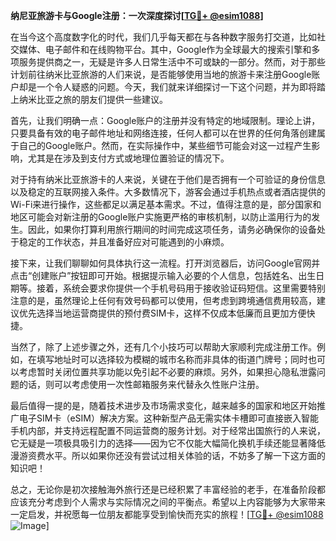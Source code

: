 **纳尼亚旅游卡与Google注册：一次深度探讨[[TG💪+ @esim1088](https://t.me/s/esim1088)]**

在当今这个高度数字化的时代，我们几乎每天都在与各种数字服务打交道，比如社交媒体、电子邮件和在线购物平台。其中，Google作为全球最大的搜索引擎和多项服务提供商之一，无疑是许多人日常生活中不可或缺的一部分。然而，对于那些计划前往纳米比亚旅游的人们来说，是否能够使用当地的旅游卡来注册Google账户却是一个令人疑惑的问题。今天，我们就来详细探讨一下这个问题，并为即将踏上纳米比亚之旅的朋友们提供一些建议。

首先，让我们明确一点：Google账户的注册并没有特定的地域限制。理论上讲，只要具备有效的电子邮件地址和网络连接，任何人都可以在世界的任何角落创建属于自己的Google账户。然而，在实际操作中，某些细节可能会对这一过程产生影响，尤其是在涉及到支付方式或地理位置验证的情况下。

对于持有纳米比亚旅游卡的人来说，关键在于他们是否拥有一个可验证的身份信息以及稳定的互联网接入条件。大多数情况下，游客会通过手机热点或者酒店提供的Wi-Fi来进行操作，这些都足以满足基本需求。不过，值得注意的是，部分国家和地区可能会对新注册的Google账户实施更严格的审核机制，以防止滥用行为的发生。因此，如果你打算利用旅行期间的时间完成这项任务，请务必确保你的设备处于稳定的工作状态，并且准备好应对可能遇到的小麻烦。

接下来，让我们聊聊如何具体执行这一流程。打开浏览器后，访问Google官网并点击“创建账户”按钮即可开始。根据提示输入必要的个人信息，包括姓名、出生日期等。接着，系统会要求你提供一个手机号码用于接收验证码短信。这里需要特别注意的是，虽然理论上任何有效号码都可以使用，但考虑到跨境通信费用较高，建议优先选择当地运营商提供的预付费SIM卡，这样不仅成本低廉而且更加方便快捷。

当然了，除了上述步骤之外，还有几个小技巧可以帮助大家顺利完成注册工作。例如，在填写地址时可以选择较为模糊的城市名称而非具体的街道门牌号；同时也可以考虑暂时关闭位置共享功能以免引起不必要的麻烦。另外，如果担心隐私泄露问题的话，则可以考虑使用一次性邮箱服务来代替永久性账户注册。

最后值得一提的是，随着技术进步及市场需求变化，越来越多的国家和地区开始推广电子SIM卡（eSIM）解决方案。这种新型产品无需实体卡槽即可直接嵌入智能手机内部，并支持远程配置不同运营商的服务计划。对于经常出国旅行的人来说，它无疑是一项极具吸引力的选择——因为它不仅能大幅简化换机手续还能显著降低漫游资费水平。所以如果你还没有尝试过相关体验的话，不妨多了解一下这方面的知识吧！

总之，无论你是初次接触海外旅行还是已经积累了丰富经验的老手，在准备阶段都应该充分考虑到个人需求与实际情况之间的平衡点。希望以上内容能够为大家带来一定启发，并祝愿每一位朋友都能享受到愉快而充实的旅程！[[TG💪+ @esim1088](https://t.me/s/esim1088) ![Image](https://i.postimg.cc/4NQfJmqS/Snipaste-2025-05-13-00-14-12.png)]